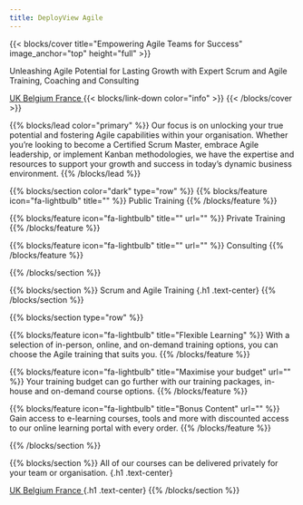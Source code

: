 ```yaml
---
title: DeployView Agile
---
```


{{< blocks/cover title="Empowering Agile Teams for Success" image_anchor="top" height="full" >}}
<p class="lead mt-5">Unleashing Agile Potential for Lasting Growth with Expert Scrum and Agile Training, Coaching and Consulting</p>
<a class="btn btn-lg btn-primary me-3 mb-4" href="https://wa.me/+447440344860">
  UK <i class="fab fa-whatsapp ms-2"></i>
</a>
<a class="btn btn-lg btn-primary me-3 mb-4" href="https://wa.me/+32467830927">
  Belgium <i class="fab fa-whatsapp ms-2"></i>
</a>
<a class="btn btn-lg btn-primary me-3 mb-4" href="https://wa.me/+33759255103">
  France <i class="fab fa-whatsapp ms-2"></i>
</a>
{{< blocks/link-down color="info" >}}
{{< /blocks/cover >}}

{{% blocks/lead color="primary" %}}
Our focus is on unlocking your true potential and fostering Agile capabilities within your organisation. Whether you’re looking to become a Certified Scrum Master, embrace Agile leadership, or implement Kanban methodologies, we have the expertise and resources to support your growth and success in today’s dynamic business environment.
{{% /blocks/lead %}}

{{% blocks/section color="dark" type="row" %}}
{{% blocks/feature icon="fa-lightbulb" title="" %}}
Public Training
{{% /blocks/feature %}}

{{% blocks/feature icon="fa-lightbulb" title="" url="" %}}
Private Training
{{% /blocks/feature %}}

{{% blocks/feature icon="fa-lightbulb" title="" url="" %}}
Consulting
{{% /blocks/feature %}}

{{% /blocks/section %}}

{{% blocks/section %}}
Scrum and Agile Training
{.h1 .text-center}
{{% /blocks/section %}}


{{% blocks/section type="row" %}}

{{% blocks/feature icon="fa-lightbulb" title="Flexible Learning" %}}
With a selection of in-person, online, and on-demand training options, you can choose the Agile training that suits you.
{{% /blocks/feature %}}

{{% blocks/feature icon="fa-lightbulb" title="Maximise your budget"
    url="" %}}
Your training budget can go further with our training packages, in-house and on-demand course options.
{{% /blocks/feature %}}

{{% blocks/feature icon="fa-lightbulb" title="Bonus Content"
    url="" %}}
Gain access to e-learning courses, tools and more with discounted access to our online learning portal with every order.
{{% /blocks/feature %}}

{{% /blocks/section %}}

{{% blocks/section %}}
All of our courses can be delivered privately for your team or organisation.
{.h1 .text-center}

<a class="btn btn-lg btn-primary me-3 mb-4" href="https://wa.me/+447440344860">
  UK <i class="fab fa-whatsapp ms-2"></i>
</a>
<a class="btn btn-lg btn-primary me-3 mb-4" href="https://wa.me/+32467830927">
  Belgium <i class="fab fa-whatsapp ms-2"></i>
</a>
<a class="btn btn-lg btn-primary me-3 mb-4" href="https://wa.me/+33759255103">
  France <i class="fab fa-whatsapp ms-2"></i>
</a>
{.h1 .text-center}
{{% /blocks/section %}}